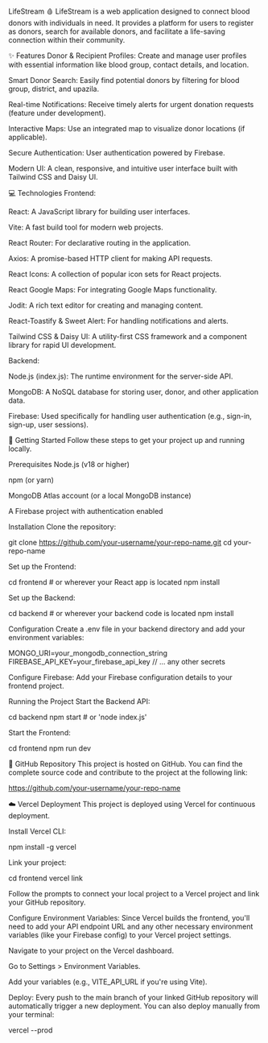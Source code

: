 LifeStream 🩸
LifeStream is a web application designed to connect blood donors with individuals in need. It provides a platform for users to register as donors, search for available donors, and facilitate a life-saving connection within their community.

✨ Features
Donor & Recipient Profiles: Create and manage user profiles with essential information like blood group, contact details, and location.

Smart Donor Search: Easily find potential donors by filtering for blood group, district, and upazila.

Real-time Notifications: Receive timely alerts for urgent donation requests (feature under development).

Interactive Maps: Use an integrated map to visualize donor locations (if applicable).

Secure Authentication: User authentication powered by Firebase.

Modern UI: A clean, responsive, and intuitive user interface built with Tailwind CSS and Daisy UI.

💻 Technologies
Frontend:

React: A JavaScript library for building user interfaces.

Vite: A fast build tool for modern web projects.

React Router: For declarative routing in the application.

Axios: A promise-based HTTP client for making API requests.

React Icons: A collection of popular icon sets for React projects.

React Google Maps: For integrating Google Maps functionality.

Jodit: A rich text editor for creating and managing content.

React-Toastify & Sweet Alert: For handling notifications and alerts.

Tailwind CSS & Daisy UI: A utility-first CSS framework and a component library for rapid UI development.

Backend:

Node.js (index.js): The runtime environment for the server-side API.

MongoDB: A NoSQL database for storing user, donor, and other application data.

Firebase: Used specifically for handling user authentication (e.g., sign-in, sign-up, user sessions).

🚀 Getting Started
Follow these steps to get your project up and running locally.

Prerequisites
Node.js (v18 or higher)

npm (or yarn)

MongoDB Atlas account (or a local MongoDB instance)

A Firebase project with authentication enabled

Installation
Clone the repository:

git clone https://github.com/your-username/your-repo-name.git
cd your-repo-name

Set up the Frontend:

cd frontend # or wherever your React app is located
npm install

Set up the Backend:

cd backend # or wherever your backend code is located
npm install

Configuration
Create a .env file in your backend directory and add your environment variables:

MONGO_URI=your_mongodb_connection_string
FIREBASE_API_KEY=your_firebase_api_key
// ... any other secrets

Configure Firebase: Add your Firebase configuration details to your frontend project.

Running the Project
Start the Backend API:

cd backend
npm start # or 'node index.js'

Start the Frontend:

cd frontend
npm run dev

🔗 GitHub Repository
This project is hosted on GitHub. You can find the complete source code and contribute to the project at the following link:

https://github.com/your-username/your-repo-name

☁️ Vercel Deployment
This project is deployed using Vercel for continuous deployment.

Install Vercel CLI:

npm install -g vercel

Link your project:

cd frontend
vercel link

Follow the prompts to connect your local project to a Vercel project and link your GitHub repository.

Configure Environment Variables:
Since Vercel builds the frontend, you'll need to add your API endpoint URL and any other necessary environment variables (like your Firebase config) to your Vercel project settings.

Navigate to your project on the Vercel dashboard.

Go to Settings > Environment Variables.

Add your variables (e.g., VITE_API_URL if you're using Vite).

Deploy:
Every push to the main branch of your linked GitHub repository will automatically trigger a new deployment. You can also deploy manually from your terminal:

vercel --prod